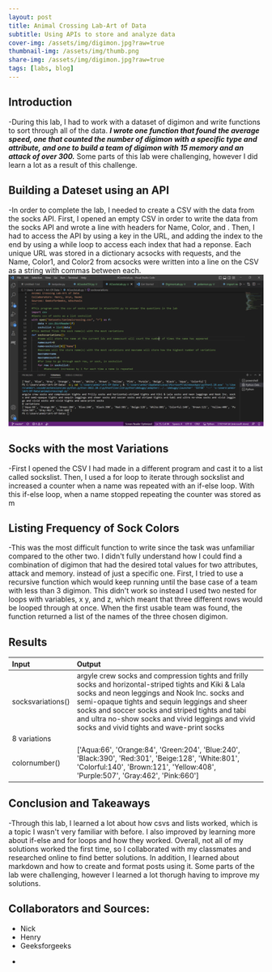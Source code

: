 ```yaml
---
layout: post
title: Animal Crossing Lab-Art of Data
subtitle: Using APIs to store and analyze data
cover-img: /assets/img/digimon.jpg?raw=true
thumbnail-img: /assets/img/thumb.png
share-img: /assets/img/digimon.jpg?raw=true
tags: [labs, blog]
---
```




## Introduction

-During this lab, I had to work with a dataset of digimon and write functions to sort through all of the data.
**_I wrote one function that found the average speed, one that counted the number of digimon with a specific type and attribute, and one to build a team of digimon with 15 memory and an attack of over 300._** Some parts of this lab were challenging, however I did learn a lot as a result of this challenge. 

## Building a Dateset using an API

-In order to complete the lab, I needed to create a CSV with the data from the socks API. First, I opened an empty CSV in order to write the data from the socks API and wrote a line with headers for Name, Color, and .
Then, I had to access the API by using a key in the URL, and adding the index to the end by using a while loop to access each index that had a reponse.
Each unique URL was stored in a dictionary acsocks with requests, and the Name, Color1, and Color2 from acsocks were written into a line on the CSV as a string with commas between each.
![CSV](https://github.com/amanmirzahmgithub/Art-Of-Data/blob/master/assets/img/CSV.jpg.png?raw=true)

## Socks with the most Variations
 
-First I opened the CSV I had made in a different program and cast it to a list called sockslist. Then, I used a for loop to iterate through sockslist and increased a counter when a name was repeated with an if-else loop.
With this if-else loop, when a name stopped repeating the counter was stored as m
 
## Listing Frequency of Sock Colors
 
 -This was the most difficult function to write since the task was unfamiliar compared to the other two. I didn't fully understand how I could find a combination of digimon that had the desired total values for two attributes, attack and memory. instead of just a specific one. First, I tried to use a recursive function which would keep running until the base case of a team with less than 3 digimon. This didn't work so instead I used two nested for loops with variables, x y, and z, which meant that three different rows would be looped through at once. When the first usable team was found, the function returned a list of the names of the three chosen digimon. 
 
## Results

| Input | Output | 
| :------ |:--- | 
| socksvariations() | argyle crew socks and compression tights and frilly socks and horizontal-striped tights and Kiki & Lala socks and neon leggings and Nook Inc. socks and semi-opaque tights and sequin leggings and sheer socks and soccer socks and striped tights and tabi and ultra no-show socks and vivid leggings and vivid socks and vivid tights and wave-print socks
8 variations | 
| colornumber() | ['Aqua:66', 'Orange:84', 'Green:204', 'Blue:240', 'Black:390', 'Red:301', 'Beige:128', 'White:801', 'Colorful:140', 'Brown:121', 'Yellow:408', 'Purple:507', 'Gray:462', 'Pink:660'] | 



## Conclusion and Takeaways

-Through this lab, I learned a lot about how csvs and lists worked, which is a topic I wasn't very familiar with before. I also improved by learning more about if-else and for loops and how they worked. Overall, not all of my solutions worked the first time, so I collaborated with my classmates and researched online to find better solutions. In addition, I learned about markdown and how to create and format posts using it. Some parts of the lab were challenging, however I learned a lot thorugh having to improve my solutions.

## Collaborators and Sources:

* Nick 
* Henry
* Geeksforgeeks


 
 -
